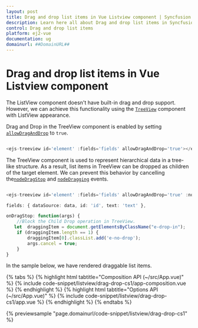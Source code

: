 ```yaml
---
layout: post
title: Drag and drop list items in Vue Listview component | Syncfusion
description: Learn here all about Drag and drop list items in Syncfusion Vue Listview component of Syncfusion Essential JS 2 and more.
control: Drag and drop list items 
platform: ej2-vue
documentation: ug
domainurl: ##DomainURL##
---
```


# Drag and drop list items in Vue Listview component

The ListView component doesn't have built-in drag and drop support. However, we can achieve this functionality using the [`TreeView`](https://ej2.syncfusion.com/vue/documentation/treeview/getting-started/) component with ListView appearance.

Drag and Drop in the TreeView component is enabled by setting [`allowDragAndDrop`](https://ej2.syncfusion.com/vue/documentation/api/treeview/#allowdraganddrop) to `true`.

```ts

<ejs-treeview id='element' :fields='fields' allowDragAndDrop='true'></ejs-treeview>

```

The TreeView component is used to represent hierarchical data in a tree-like structure. As a result, list items in TreeView can be dropped as children of the target element. We can prevent this behavior by cancelling the[`nodeDragStop`](https://ej2.syncfusion.com/vue/documentation/api/treeview/#nodedragstop) and [`nodeDragging`](https://ej2.syncfusion.com/vue/documentation/api/treeview/#nodedragging) events.

```ts

<ejs-treeview id='element' :fields='fields' allowDragAndDrop='true' :nodeDragging='onDragStop' :nodeDragStop='onDragStop'></ejs-treeview>

fields: { dataSource: data, id: 'id', text: 'text' },

onDragStop: function(args) {
    //Block the Child Drop operation in TreeView.
   let  draggingItem = document.getElementsByClassName("e-drop-in");
    if (draggingItem.length == 1) {
        draggingItem[0].classList.add('e-no-drop');
        args.cancel = true;
    }
}

```

In the sample below, we have rendered draggable list items.

{% tabs %}
{% highlight html tabtitle="Composition API (~/src/App.vue)" %}
{% include code-snippet/listview/drag-drop-cs1/app-composition.vue %}
{% endhighlight %}
{% highlight html tabtitle="Options API (~/src/App.vue)" %}
{% include code-snippet/listview/drag-drop-cs1/app.vue %}
{% endhighlight %}
{% endtabs %}
        
{% previewsample "page.domainurl/code-snippet/listview/drag-drop-cs1" %}